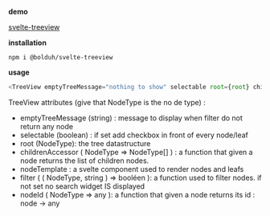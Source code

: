 

**demo**

[svelte-treeview](https://sveltetreeview.pages.dev/)


**installation**

`npm i @bolduh/svelte-treeview`

**usage**

```js
<TreeView emptyTreeMessage="nothing to show" selectable root={root} childrenAccessor={accessor} nodeTemplate={Node} filter={nodefilter} {nodeId}></TreeView>
```

TreeView attributes (give  that NodeType is the no de type) : 
- emptyTreeMessage (string) : message to display when filter do not return any node
- selectable (boolean) : if set add checkbox in front of every node/leaf
- root (NodeType): the tree datastructure
- childrenAccessor ( NodeType => NodeType[] ) : a function that given a node returns the list of children nodes. 
- nodeTemplate : a svelte component used to render nodes and leafs
- filter ( ( NodeType, string ) => booléen ): a function used to filter nodes. if not set no search widget IS displayed 
- nodeId ( NodeType => any ): a function that given a node returns its id : node -> any
